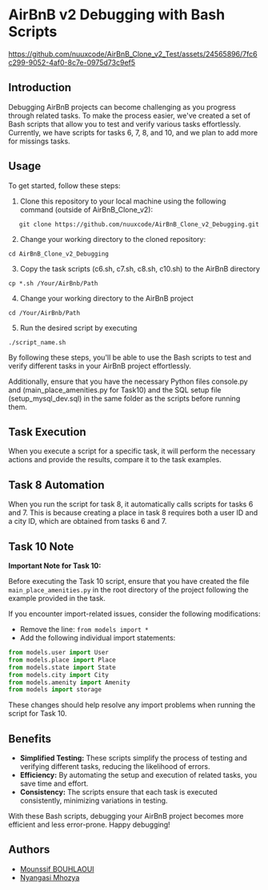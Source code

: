 # AirBnB v2 Debugging with Bash Scripts

https://github.com/nuuxcode/AirBnB_Clone_v2_Test/assets/24565896/7fc6c299-9052-4af0-8c7e-0975d73c9ef5

## Introduction

Debugging AirBnB projects can become challenging as you progress through related tasks. To make the process easier, we've created a set of Bash scripts that allow you to test and verify various tasks effortlessly. Currently, we have scripts for tasks 6, 7, 8, and 10, and we plan to add more for missings tasks.

## Usage

To get started, follow these steps:

1. Clone this repository to your local machine using the following command (outside of AirBnB_Clone_v2):
```shell
   git clone https://github.com/nuuxcode/AirBnB_Clone_v2_Debugging.git
 ```
2. Change your working directory to the cloned repository:
```shell
cd AirBnB_Clone_v2_Debugging
```
3. Copy the task scripts (c6.sh, c7.sh, c8.sh, c10.sh) to the AirBnB directory
```shell
cp *.sh /Your/AirBnb/Path
```
4. Change your working directory to the AirBnB project
```shell
cd /Your/AirBnb/Path
```
5. Run the desired script by executing
```shell
./script_name.sh
```

By following these steps, you'll be able to use the Bash scripts to test and verify different tasks in your AirBnB project effortlessly.

Additionally, ensure that you have the necessary Python files console.py and (main_place_amenities.py for Task10) and the SQL setup file (setup_mysql_dev.sql) in the same folder as the scripts before running them.

## Task Execution

When you execute a script for a specific task, it will perform the necessary actions and provide the results, compare it to the task examples.

## Task 8 Automation

When you run the script for task 8, it automatically calls scripts for tasks 6 and 7. This is because creating a place in task 8 requires both a user ID and a city ID, which are obtained from tasks 6 and 7.

## Task 10 Note

**Important Note for Task 10:**

Before executing the Task 10 script, ensure that you have created the file `main_place_amenities.py` in the root directory of the project following the example provided in the task.

If you encounter import-related issues, consider the following modifications:

- Remove the line: `from models import *`
- Add the following individual import statements:

```python
from models.user import User
from models.place import Place
from models.state import State
from models.city import City
from models.amenity import Amenity
from models import storage
```
These changes should help resolve any import problems when running the script for Task 10.

## Benefits

- **Simplified Testing:** These scripts simplify the process of testing and verifying different tasks, reducing the likelihood of errors.
- **Efficiency:** By automating the setup and execution of related tasks, you save time and effort.
- **Consistency:** The scripts ensure that each task is executed consistently, minimizing variations in testing.

With these Bash scripts, debugging your AirBnB project becomes more efficient and less error-prone. Happy debugging!

## Authors

- [Mounssif BOUHLAOUI](https://twitter.com/nuux_tv)
- [Nyangasi Mhozya](https://github.com/Fuzzworth)
